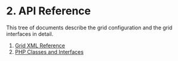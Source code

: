 # 2. API Reference

This tree of documents describe the grid configuration and the grid interfaces in detail.


1. [Grid XML Reference](/doc/grid-xml-reference-mDwpu7Ftmc)
2. [PHP Classes and Interfaces](/doc/php-classes-and-interfaces-jb4afh8vGI)


